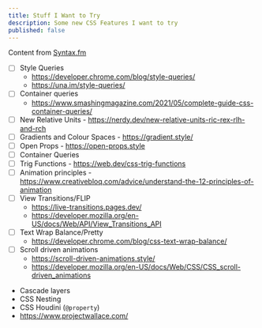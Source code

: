 ```yaml
---
title: Stuff I Want to Try
description: Some new CSS Features I want to try
published: false
---
```


Content from [Syntax.fm](https://syntax.fm/show/616/supper-club-adam-argyle-on-what-s-new-in-css)

- [ ] Style Queries
  - https://developer.chrome.com/blog/style-queries/
  - https://una.im/style-queries/
- [ ] Container queries
  - https://www.smashingmagazine.com/2021/05/complete-guide-css-container-queries/
- [ ] New Relative Units - https://nerdy.dev/new-relative-units-ric-rex-rlh-and-rch
- [ ] Gradients and Colour Spaces - https://gradient.style/
- [ ] Open Props - https://open-props.style
- [ ] Container Queries
- [ ] Trig Functions - https://web.dev/css-trig-functions
- [ ] Animation principles - https://www.creativebloq.com/advice/understand-the-12-principles-of-animation
- [ ] View Transitions/FLIP
  - https://live-transitions.pages.dev/
  - https://developer.mozilla.org/en-US/docs/Web/API/View_Transitions_API
- [ ] Text Wrap Balance/Pretty
  - https://developer.chrome.com/blog/css-text-wrap-balance/
- [ ] Scroll driven animations
  -  https://scroll-driven-animations.style/
  -  https://developer.mozilla.org/en-US/docs/Web/CSS/CSS_scroll-driven_animations
- Cascade layers
- CSS Nesting
- CSS Houdini (`@property`)
- https://www.projectwallace.com/